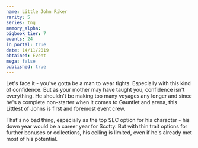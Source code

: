 ```yaml
---
name: Little John Riker
rarity: 5
series: tng
memory_alpha:
bigbook_tier: 7
events: 24
in_portal: true
date: 14/11/2019
obtained: Event
mega: false
published: true
---
```


Let's face it - you've gotta be a man to wear tights. Especially with this kind of confidence. But as your mother may have taught you, confidence isn't everything. He shouldn't be making too many voyages any longer and since he's a complete non-starter when it comes to Gauntlet and arena, this Littlest of Johns is first and foremost event crew.

That's no bad thing, especially as the top SEC option for his character - his down year would be a career year for Scotty. But with thin trait options for further bonuses or collections, his ceiling is limited, even if he's already met most of his potential.
